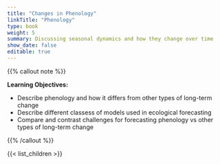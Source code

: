 ```yaml
---
title: "Changes in Phenology"
linkTitle: "Phenology"
type: book
weight: 5
summary: Discussing seasonal dynamics and how they change over time
show_date: false
editable: true
---
```


{{% callout note %}}

**Learning Objectives:**
* Describe phenology and how it differs from other types of long-term change
* Describe different classess of models used in ecological forecasting
* Compare and contrast challenges for forecasting phenology vs other types of long-term change

{{% /callout %}}

{{< list_children >}}
